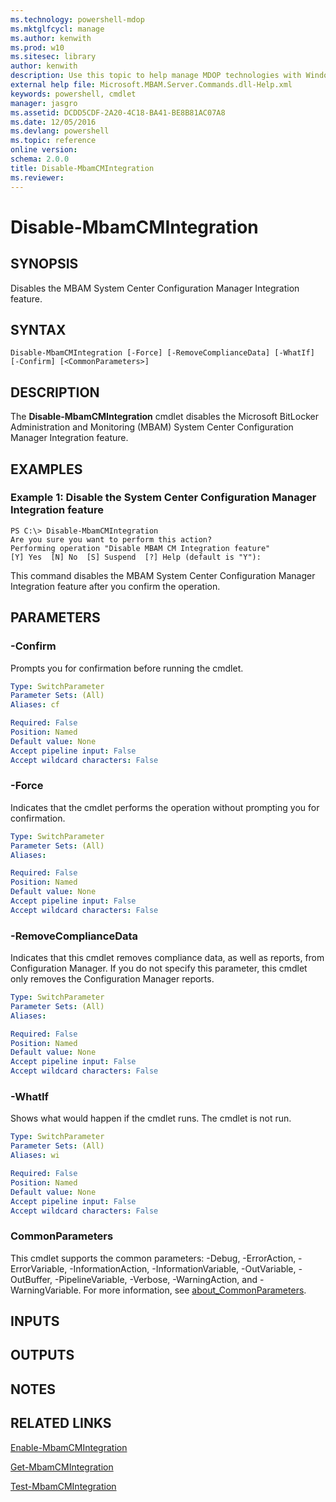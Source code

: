 ```yaml
---
ms.technology: powershell-mdop
ms.mktglfcycl: manage
ms.author: kenwith
ms.prod: w10
ms.sitesec: library
author: kenwith
description: Use this topic to help manage MDOP technologies with Windows PowerShell.
external help file: Microsoft.MBAM.Server.Commands.dll-Help.xml
keywords: powershell, cmdlet
manager: jasgro 
ms.assetid: DCDD5CDF-2A20-4C18-BA41-BE8B81AC07A8
ms.date: 12/05/2016
ms.devlang: powershell
ms.topic: reference
online version: 
schema: 2.0.0
title: Disable-MbamCMIntegration
ms.reviewer:
---
```


# Disable-MbamCMIntegration

## SYNOPSIS
Disables the MBAM System Center Configuration Manager Integration feature.

## SYNTAX

```
Disable-MbamCMIntegration [-Force] [-RemoveComplianceData] [-WhatIf] [-Confirm] [<CommonParameters>]
```

## DESCRIPTION
The **Disable-MbamCMIntegration** cmdlet disables the Microsoft BitLocker Administration and Monitoring (MBAM) System Center Configuration Manager Integration feature.

## EXAMPLES

### Example 1: Disable the System Center Configuration Manager Integration feature
```
PS C:\> Disable-MbamCMIntegration
Are you sure you want to perform this action?
Performing operation "Disable MBAM CM Integration feature"
[Y] Yes  [N] No  [S] Suspend  [?] Help (default is "Y"):
```

This command disables the MBAM System Center Configuration Manager Integration feature after you confirm the operation.

## PARAMETERS

### -Confirm
Prompts you for confirmation before running the cmdlet.

```yaml
Type: SwitchParameter
Parameter Sets: (All)
Aliases: cf

Required: False
Position: Named
Default value: None
Accept pipeline input: False
Accept wildcard characters: False
```

### -Force
Indicates that the cmdlet performs the operation without prompting you for confirmation.

```yaml
Type: SwitchParameter
Parameter Sets: (All)
Aliases: 

Required: False
Position: Named
Default value: None
Accept pipeline input: False
Accept wildcard characters: False
```

### -RemoveComplianceData
Indicates that this cmdlet removes compliance data, as well as reports, from Configuration Manager.
If you do not specify this parameter, this cmdlet only removes the Configuration Manager reports.

```yaml
Type: SwitchParameter
Parameter Sets: (All)
Aliases: 

Required: False
Position: Named
Default value: None
Accept pipeline input: False
Accept wildcard characters: False
```

### -WhatIf
Shows what would happen if the cmdlet runs. The cmdlet is not run.

```yaml
Type: SwitchParameter
Parameter Sets: (All)
Aliases: wi

Required: False
Position: Named
Default value: None
Accept pipeline input: False
Accept wildcard characters: False
```

### CommonParameters
This cmdlet supports the common parameters: -Debug, -ErrorAction, -ErrorVariable, -InformationAction, -InformationVariable, -OutVariable, -OutBuffer, -PipelineVariable, -Verbose, -WarningAction, and -WarningVariable. For more information, see [about_CommonParameters](http://go.microsoft.com/fwlink/?LinkID=113216).

## INPUTS

## OUTPUTS

## NOTES

## RELATED LINKS

[Enable-MbamCMIntegration](enable-mbamcmintegration.md)

[Get-MbamCMIntegration](get-mbamcmintegration.md)

[Test-MbamCMIntegration](test-mbamcmintegration.md)

